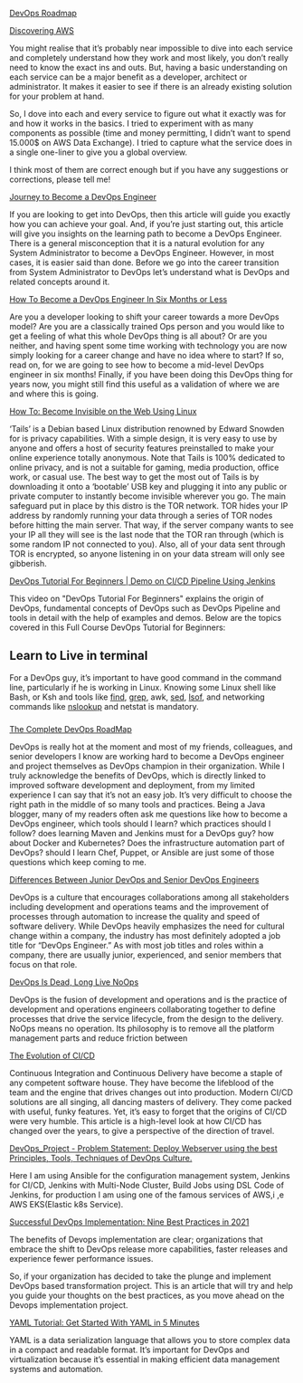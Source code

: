 [DevOps Roadmap](https://user-images.githubusercontent.com/79118602/120119107-e1d9c300-c163-11eb-80dd-a8e080db56e5.png)

[Discovering AWS](https://adayinthelifeof.nl/2020/05/20/aws.html)

You might realise that it’s probably near impossible to dive into
each service and completely understand how they work and most likely,
you don’t really need to know the exact ins and outs. But, having a basic
understanding on each service can be a major benefit as a developer, architect
or administrator. It makes it easier to see if there is an already existing solution
for your problem at hand.

So, I dove into each and every service to figure out what it
exactly was for and how it works in the basics. I tried to
experiment with as many components as possible (time and
money permitting, I didn’t want to spend 15.000$ on
AWS Data Exchange). I tried to capture what the
service does in a single one-liner to give
you a global overview.

I think most of them are correct enough but if you have any suggestions
or corrections, please tell me!


[Journey to Become a DevOps Engineer](https://levelup.gitconnected.com/journey-to-become-a-devops-engineer-2a4cdfd1912c)

If you are looking to get into DevOps, then this article will guide you exactly how you can achieve your goal. And, if you’re just starting out, this article will give you insights on the learning path to become a DevOps Engineer.
There is a general misconception that it is a natural evolution for any System Administrator to become a DevOps Engineer. However, in most cases, it is easier said than done.
Before we go into the career transition from System Administrator to DevOps let’s understand what is DevOps and related concepts around it.


[How To Become a DevOps Engineer In Six Months or Less](https://medium.com/@devfire/how-to-become-a-devops-engineer-in-six-months-or-less-366097df7737)

Are you a developer looking to shift your career towards a more DevOps model?
Are you are a classically trained Ops person and you would like to get a feeling of what this whole DevOps thing is all about?
Or are you neither, and having spent some time working with technology you are now simply looking for a career change and have no idea where to start?
If so, read on, for we are going to see how to become a mid-level DevOps engineer in six months!
Finally, if you have been doing this DevOps thing for years now, you might still find this useful as a validation of where we are and where this is going.




[How To: Become Invisible on the Web Using Linux](https://medium.com/upskilling/how-to-become-invisible-on-the-web-using-linux-dc86ef12ab51)

‘Tails’ is a Debian based Linux distribution renowned by Edward Snowden for is privacy capabilities. With a simple design, it is very easy to use by anyone and offers a host of security features preinstalled to make your online experience totally anonymous. Note that Tails is 100% dedicated to online privacy, and is not a suitable for gaming, media production, office work, or casual use. The best way to get the most out of Tails is by downloading it onto a ‘bootable’ USB key and plugging it into any public or private computer to instantly become invisible wherever you go.
The main safeguard put in place by this distro is the TOR network. TOR hides your IP address by randomly running your data through a series of TOR nodes before hitting the main server. That way, if the server company wants to see your IP all they will see is the last node that the TOR ran through (which is some random IP not connected to you). Also, all of your data sent through TOR is encrypted, so anyone listening in on your data stream will only see gibberish.

[DevOps Tutorial For Beginners | Demo on CI/CD Pipeline Using Jenkins](https://www.youtube.com/watch?v=4I2uOZw3moM&t=1s)

This video on "DevOps Tutorial For Beginners" explains the origin of DevOps, fundamental concepts of DevOps such as DevOps Pipeline and tools in detail with the help of examples and demos. Below are the topics covered in this Full Course DevOps Tutorial for Beginners:
## Learn to Live in terminal
For a DevOps guy, it’s important to have good command in the command line, particularly if he is working in Linux. Knowing some Linux shell like Bash, or Ksh and tools like <a href="https://javarevisited.blogspot.com/2018/08/10-example-of-find-command-in-unix-linux.html#axzz5E2uHdG3w">find</a>, <a href="https://www.java67.com/2017/07/grep-command-example-list-only-file-names-matching-string.html">grep</a>, awk, <a href="https://javarevisited.blogspot.com/2013/05/sed-command-examples-in-unix-and-linux.html#axzz56KhwFZ4z">sed</a>, <a href="https://javarevisited.blogspot.com/2016/06/10-example-of-lsof-command-in-unix-linux.html#axzz5CkWP96Nb">lsof</a>, and networking commands like <a href="https://javarevisited.blogspot.com/2017/04/how-hostname-to-ip-address-conversion-or-name-resolution-works-in-Linux.html">nslookup</a> and netstat is mandatory.
###

[The Complete DevOps RoadMap](https://medium.com/hackernoon/the-2018-devops-roadmap-31588d8670cb)

DevOps is really hot at the moment and most of my friends, colleagues, and senior developers I know are working hard to become a DevOps engineer and project themselves as DevOps champion in their organization.
While I truly acknowledge the benefits of DevOps, which is directly linked to improved software development and deployment, from my limited experience I can say that it’s not an easy job. It’s very difficult to choose the right path in the middle of so many tools and practices.
Being a Java blogger, many of my readers often ask me questions like how to become a DevOps engineer, which tools should I learn? which practices should I follow? does learning Maven and Jenkins must for a DevOps guy? how about Docker and Kubernetes? Does the infrastructure automation part of DevOps? should I learn Chef, Puppet, or Ansible are just some of those questions which keep coming to me.


[Differences Between Junior DevOps and Senior DevOps Engineers](https://medium.com/devops-dudes/differences-between-junior-devops-and-senior-devops-engineers-8d0f28b8b30b)

DevOps is a culture that encourages collaborations among all stakeholders including development and operations teams and the improvement of processes through automation to increase the quality and speed of software delivery.
While DevOps heavily emphasizes the need for cultural change within a company, the industry has most definitely adopted a job title for “DevOps Engineer.” As with most job titles and roles within a company, there are usually junior, experienced, and senior members that focus on that role.


[DevOps Is Dead, Long Live NoOps](https://medium.com/devopscurry/is-devops-still-a-good-career-choice-in-2021-293f8a5a36df)

DevOps is the fusion of development and operations and is the practice of development and operations engineers collaborating together to define processes that drive the service lifecycle, from the design to the delivery.
NoOps means no operation. Its philosophy is to remove all the platform management parts and reduce friction between

[The Evolution of CI/CD](https://medium.com/the-devops-corner/the-evolution-of-ci-cd-763df723f05b)

Continuous Integration and Continuous Delivery have become a staple of any competent software house. They have become the lifeblood of the team and the engine that drives changes out into production.
Modern CI/CD solutions are all singing, all dancing masters of delivery. They come packed with useful, funky features. Yet, it’s easy to forget that the origins of CI/CD were very humble. This article is a high-level look at how CI/CD has changed over the years, to give a perspective of the direction of travel.

[DevOps_Project - Problem Statement:
Deploy Webserver using the best Principles, Tools, Techniques of DevOps Culture. ](https://rootritesh.medium.com/devops-project-f17715ca132b)

Here I am using Ansible for the configuration management system, Jenkins for CI/CD, Jenkins with Multi-Node Cluster, Build Jobs using DSL Code of Jenkins, for production I am using one of the famous services of AWS,i ,e AWS EKS(Elastic k8s Service).

[Successful DevOps Implementation: Nine Best Practices in 2021](https://medium.com/devopscurry/nine-best-practices-for-a-successful-devops-implementation-in-2021-ef87d4692fcb)

The benefits of Devops implementation are clear; organizations that embrace the shift to DevOps release more capabilities, faster releases and experience fewer performance issues.

So, if your organization has decided to take the plunge and implement DevOps based transformation project. This is an article that will try and help you guide your thoughts on the best practices, as you move ahead on the Devops implementation project.


[YAML Tutorial: Get Started With YAML in 5 Minutes](https://betterprogramming.pub/yaml-tutorial-get-started-with-yaml-in-5-minutes-549d462972d8)

YAML is a data serialization language that allows you to store complex data in a compact and readable format. It’s important for DevOps and virtualization because it’s essential in making efficient data management systems and automation.

